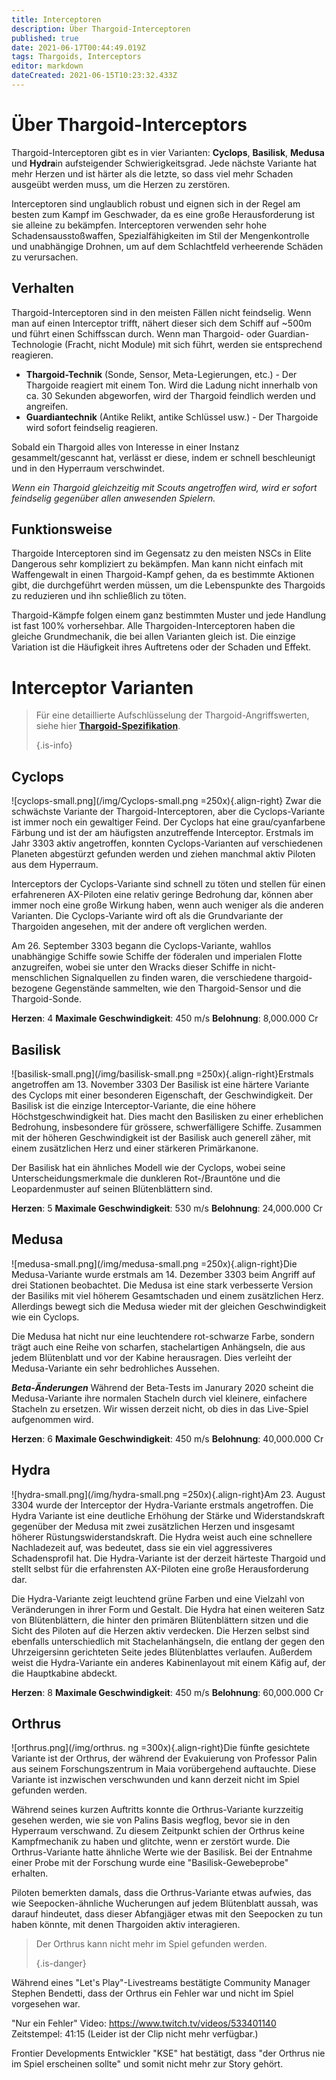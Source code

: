 ```yaml
---
title: Interceptoren
description: Über Thargoid-Interceptoren
published: true
date: 2021-06-17T00:44:49.019Z
tags: Thargoids, Interceptors
editor: markdown
dateCreated: 2021-06-15T10:23:32.433Z
---
```


# Über Thargoid-Interceptors
Thargoid-Interceptoren gibt es in vier Varianten: **Cyclops**, **Basilisk**, **Medusa** und **Hydra**in aufsteigender Schwierigkeitsgrad. Jede nächste Variante hat mehr Herzen und ist härter als die letzte, so dass viel mehr Schaden ausgeübt werden muss, um die Herzen zu zerstören.

Interceptoren sind unglaublich robust und eignen sich in der Regel am besten zum Kampf im Geschwader, da es eine große Herausforderung ist sie alleine zu bekämpfen. Interceptoren verwenden sehr hohe Schadensausstoßwaffen, Spezialfähigkeiten im Stil der Mengenkontrolle und unabhängige Drohnen, um auf dem Schlachtfeld verheerende Schäden zu verursachen.

## Verhalten
Thargoid-Interceptoren sind in den meisten Fällen nicht feindselig. Wenn man auf einen Interceptor trifft, nähert dieser sich dem Schiff auf ~500m und führt einen Schiffsscan durch. Wenn man Thargoid- oder Guardian-Technologie (Fracht, nicht Module) mit sich führt, werden sie entsprechend reagieren.

- **Thargoid-Technik** (Sonde, Sensor, Meta-Legierungen, etc.) - Der Thargoide reagiert mit einem Ton. Wird die Ladung nicht innerhalb von ca. 30 Sekunden abgeworfen, wird der Thargoid feindlich werden und angreifen.
- **Guardiantechnik** (Antike Relikt, antike Schlüssel usw.) - Der Thargoide wird sofort feindselig reagieren.

Sobald ein Thargoid alles von Interesse in einer Instanz gesammelt/gescannt hat, verlässt er diese, indem er schnell beschleunigt und in den Hyperraum verschwindet.

*Wenn ein Thargoid gleichzeitig mit Scouts angetroffen wird, wird er sofort feindselig gegenüber allen anwesenden Spielern.*

## Funktionsweise
Thargoide Interceptoren sind im Gegensatz zu den meisten NSCs in Elite Dangerous sehr kompliziert zu bekämpfen. Man kann nicht einfach mit Waffengewalt in einen Thargoid-Kampf gehen, da es bestimmte Aktionen gibt, die durchgeführt werden müssen, um die Lebenspunkte des Thargoids zu reduzieren und ihn schließlich zu töten.

Thargoid-Kämpfe folgen einem ganz bestimmten Muster und jede Handlung ist fast 100% vorhersehbar. Alle Thargoiden-Interceptoren haben die gleiche Grundmechanik, die bei allen Varianten gleich ist. Die einzige Variation ist die Häufigkeit ihres Auftretens oder der Schaden und Effekt.

# Interceptor Varianten
> Für eine detaillierte Aufschlüsselung der Thargoid-Angriffswerten, siehe hier [**Thargoid-Spezifikation**](/en/thargoid-specs). 
> 
> {.is-info}

## **Cyclops**
!\[cyclops-small.png\](/img/Cyclops-small.png =250x){.align-right} Zwar die schwächste Variante der Thargoid-Interceptoren, aber die Cyclops-Variante ist immer noch ein gewaltiger Feind. Der Cyclops hat eine grau/cyanfarbene Färbung und ist der am häufigsten anzutreffende Interceptor. Erstmals im Jahr 3303 aktiv angetroffen, konnten Cyclops-Varianten auf verschiedenen Planeten abgestürzt gefunden werden und ziehen manchmal aktiv Piloten aus dem Hyperraum.

Interceptors der Cyclops-Variante sind schnell zu töten und stellen für einen erfahreneren AX-Piloten eine relativ geringe Bedrohung dar, können aber immer noch eine große Wirkung haben, wenn auch weniger als die anderen Varianten. Die Cyclops-Variante wird oft als die Grundvariante der Thargoiden angesehen, mit der andere oft verglichen werden.

Am 26. September 3303 begann die Cyclops-Variante, wahllos unabhängige Schiffe sowie Schiffe der föderalen und imperialen Flotte anzugreifen, wobei sie unter den Wracks dieser Schiffe in nicht-menschlichen Signalquellen zu finden waren, die verschiedene thargoid-bezogene Gegenstände sammelten, wie den Thargoid-Sensor und die Thargoid-Sonde.

**Herzen**: 4 **Maximale Geschwindigkeit**: 450 m/s **Belohnung**: 8,000.000 Cr

## **Basilisk**
!\[basilisk-small.png\](/img/basilisk-small.png =250x){.align-right}Erstmals angetroffen am 13. November 3303 Der Basilisk ist eine härtere Variante des Cyclops mit einer besonderen Eigenschaft, der Geschwindigkeit. Der Basilisk ist die einzige Interceptor-Variante, die eine höhere Höchstgeschwindigkeit hat. Dies macht den Basilisken zu einer erheblichen Bedrohung, insbesondere für grössere, schwerfälligere Schiffe. Zusammen mit der höheren Geschwindigkeit ist der Basilisk auch generell zäher, mit einem zusätzlichen Herz und einer stärkeren Primärkanone.

Der Basilisk hat ein ähnliches Modell wie der Cyclops, wobei seine Unterscheidungsmerkmale die dunkleren Rot-/Brauntöne und die Leopardenmuster auf seinen Blütenblättern sind.

**Herzen**: 5 **Maximale Geschwindigkeit**: 530 m/s **Belohnung**: 24,000.000 Cr

## **Medusa**
!\[medusa-small.png\](/img/medusa-small.png =250x){.align-right}Die Medusa-Variante wurde erstmals am 14. Dezember 3303 beim Angriff auf drei Stationen beobachtet. Die Medusa ist eine stark verbesserte Version der Basiliks mit viel höherem Gesamtschaden und einem zusätzlichen Herz. Allerdings bewegt sich die Medusa wieder mit der gleichen Geschwindigkeit wie ein Cyclops.

Die Medusa hat nicht nur eine leuchtendere rot-schwarze Farbe, sondern trägt auch eine Reihe von scharfen, stachelartigen Anhängseln, die aus jedem Blütenblatt und vor der Kabine herausragen. Dies verleiht der Medusa-Variante ein sehr bedrohliches Aussehen.

__*Beta-Änderungen*__ Während der Beta-Tests im Janurary 2020 scheint die Medusa-Variante ihre normalen Stacheln durch viel kleinere, einfachere Stacheln zu ersetzen. Wir wissen derzeit nicht, ob dies in das Live-Spiel aufgenommen wird.

**Herzen**: 6 **Maximale Geschwindigkeit**: 450 m/s **Belohnung**: 40,000.000 Cr

## **Hydra**
!\[hydra-small.png\](/img/hydra-small.png =250x){.align-right}Am 23. August 3304 wurde der Interceptor der Hydra-Variante erstmals angetroffen. Die Hydra Variante ist eine deutliche Erhöhung der Stärke und Widerstandskraft gegenüber der Medusa mit zwei zusätzlichen Herzen und insgesamt höherer Rüstungswiderstandskraft. Die Hydra weist auch eine schnellere Nachladezeit auf, was bedeutet, dass sie ein viel aggressiveres Schadensprofil hat. Die Hydra-Variante ist der derzeit härteste Thargoid und stellt selbst für die erfahrensten AX-Piloten eine große Herausforderung dar.

Die Hydra-Variante zeigt leuchtend grüne Farben und eine Vielzahl von Veränderungen in ihrer Form und Gestalt. Die Hydra hat einen weiteren Satz von Blütenblättern, die hinter den primären Blütenblättern sitzen und die Sicht des Piloten auf die Herzen aktiv verdecken. Die Herzen selbst sind ebenfalls unterschiedlich mit Stachelanhängseln, die entlang der gegen den Uhrzeigersinn gerichteten Seite jedes Blütenblattes verlaufen. Außerdem weist die Hydra-Variante ein anderes Kabinenlayout mit einem Käfig auf, der die Hauptkabine abdeckt.

**Herzen**: 8 **Maximale Geschwindigkeit**: 450 m/s **Belohnung**: 60,000.000 Cr

## **Orthrus**
!\[orthrus.png\](/img/orthrus. ng =300x){.align-right}Die fünfte gesichtete Variante ist der Orthrus, der während der Evakuierung von Professor Palin aus seinem Forschungszentrum in Maia vorübergehend auftauchte. Diese Variante ist inzwischen verschwunden und kann derzeit nicht im Spiel gefunden werden.

Während seines kurzen Auftritts konnte die Orthrus-Variante kurzzeitig gesehen werden, wie sie von Palins Basis wegflog, bevor sie in den Hyperraum verschwand. Zu diesem Zeitpunkt schien der Orthrus keine Kampfmechanik zu haben und glitchte, wenn er zerstört wurde. Die Orthrus-Variante hatte ähnliche Werte wie der Basilisk. Bei der Entnahme einer Probe mit der Forschung wurde eine "Basilisk-Gewebeprobe" erhalten.

Piloten bemerkten damals, dass die Orthrus-Variante etwas aufwies, das wie Seepocken-ähnliche Wucherungen auf jedem Blütenblatt aussah, was darauf hindeutet, dass dieser Abfangjäger etwas mit den Seepocken zu tun haben könnte, mit denen Thargoiden aktiv interagieren.

> Der Orthrus kann nicht mehr im Spiel gefunden werden. 
> 
> {.is-danger}

Während eines "Let's Play"-Livestreams bestätigte Community Manager Stephen Bendetti, dass der Orthrus ein Fehler war und nicht im Spiel vorgesehen war.

"Nur ein Fehler" Video: https://www.twitch.tv/videos/533401140 Zeitstempel: 41:15 (Leider ist der Clip nicht mehr verfügbar.)

Frontier Developments Entwickler "KSE" hat bestätigt, dass "der Orthrus nie im Spiel erscheinen sollte" und somit nicht mehr zur Story gehört.
